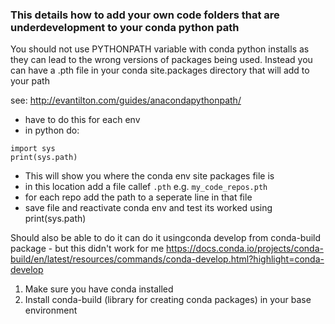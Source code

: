### This details how to add your own code folders that are underdevelopment to your conda python path 

You should not use PYTHONPATH variable with conda python installs as they can lead to the wrong versions of packages being used. 
Instead you can have a .pth file in your conda site.packages directory that will add 
to your path 

see: http://evantilton.com/guides/anacondapythonpath/

- have to do this for each env
- in python do:
```
import sys
print(sys.path)
```
- This will show you where the conda env site packages file is
- in this location add a file callef `.pth` e.g. `my_code_repos.pth`
- for each repo add the path to a seperate line in that file 
- save file and reactivate conda env and test its worked using print(sys.path)





Should also be able to do it  can do it usingconda develop from conda-build package - but this didn't work for me
https://docs.conda.io/projects/conda-build/en/latest/resources/commands/conda-develop.html?highlight=conda-develop


1. Make sure you have conda installed
2. Install conda-build (library for creating conda packages) in your base environment
